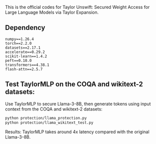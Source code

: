 This is the official codes for Taylor Unswift: Secured Weight Access for Large Language Models via Taylor Expansion.


## Dependency

```angular2html
numpy==1.26.4
torch==2.2.0
datasets==2.17.1
accelerate==0.29.2
scikit-learn==1.4.2
peft==0.10.0
transformers==4.38.1
flash-attn==2.5.7
```


## Test TaylorMLP on the COQA and wikitext-2 datasets:

Use TaylorMLP to secure Llama-3-8B, then generate tokens using input context from the COQA and wikitext-2 datasets:

```bash 
python protection/llama_protection.py 
python protection/llama_wikitext_test.py
```

Results: TaylorMLP takes around 4x latency compared with the original Llama-3-8B.

